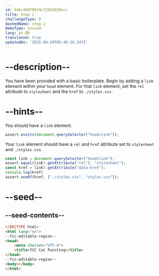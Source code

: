 ```yaml
---
id: 646c48df8674cf2b91020ecc
title: Step 1
challengeType: 0
dashedName: step-1
demoType: onLoad
lang: pt-BR
translated: true
updatedAt: '2025-09-29T05:49:26.247Z'
---
```


# --description--

You have been provided with a basic boilerplate. Begin by adding a `link` element within your `head` element. For that `link` element, set the `rel` attribute to `stylesheet` and the `href` to `./styles.css`.

# --hints--

You should have a `link` element.

```js
assert.exists(document.querySelector("head>link"));
```

Your `link` element should have a `rel` and `href` attribute set to `stylesheet` and `./styles.css`.

```js
const link = document.querySelector("head>link");
assert.equal(link?.getAttribute("rel"), "stylesheet");
const href = link?.getAttribute("data-href");
console.log(href)
assert.oneOf(href, ["./styles.css", "styles.css"]);
```

# --seed--

## --seed-contents--

```html
<!DOCTYPE html>
<html lang="en">
--fcc-editable-region--
<head>
    <meta charset="UTF-8">
    <title>fCC Cat Painting</title>
</head>
--fcc-editable-region--
<body></body>
</html>
```

```css

```
